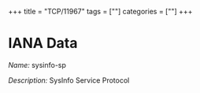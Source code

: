 +++
title = "TCP/11967"
tags = [""]
categories = [""]
+++

# IANA Data

_Name:_ sysinfo-sp

_Description:_ SysInfo Service Protocol

